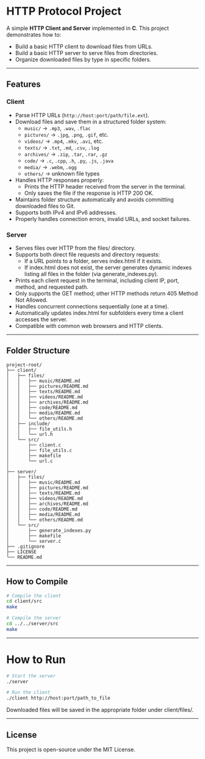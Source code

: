 # HTTP Protocol Project

A simple **HTTP Client and Server** implemented in **C**.
This project demonstrates how to:

- Build a basic HTTP client to download files from URLs.
- Build a basic HTTP server to serve files from directories.
- Organize downloaded files by type in specific folders.

---

## Features

### Client
- Parse HTTP URLs (`http://host:port/path/file.ext`).
- Download files and save them in a structured folder system:
  - `music/` → `.mp3`, `.wav`, `.flac`
  - `pictures/` → `.jpg`, `.png`, `.gif`, etc.
  - `videos/` → `.mp4`, `.mkv`, `.avi`, etc.
  - `texts/` → `.txt`, `.md`, `.csv`, `.log`
  - `archives/` → `.zip`, `.tar`, `.rar`, `.gz`
  - `code/` → `.c`, `.cpp`, `.h`, `.py`, `.js`, `.java`
  - `media/` → `.webm`, `.ogg`
  - `others/` → unknown file types
- Handles HTTP responses properly:
  - Prints the HTTP header received from the server in the terminal.
  - Only saves the file if the response is HTTP 200 OK.
- Maintains folder structure automatically and avoids committing downloaded files to Git.
- Supports both IPv4 and IPv6 addresses.
- Properly handles connection errors, invalid URLs, and socket failures.

### Server
- Serves files over HTTP from the files/ directory.
- Supports both direct file requests and directory requests:
  - If a URL points to a folder, serves index.html if it exists.
  - If index.html does not exist, the server generates dynamic indexes listing all files in the folder (via generate_indexes.py).
- Prints each client request in the terminal, including client IP, port, method, and requested path.
- Only supports the GET method; other HTTP methods return 405 Method Not Allowed.
- Handles concurrent connections sequentially (one at a time).
- Automatically updates index.html for subfolders every time a client accesses the server.
- Compatible with common web browsers and HTTP clients.

---

## Folder Structure
```
project-root/
├── client/
│   ├── files/
│   │   ├── music/README.md
│   │   ├── pictures/README.md
│   │   ├── texts/README.md
│   │   ├── videos/README.md
│   │   ├── archives/README.md
│   │   ├── code/README.md
│   │   ├── media/README.md
│   │   └── others/README.md
│   ├── include/
│   │   ├── file_utils.h
│   │   └── url.h
│   └── src/
│       ├── client.c
│       ├── file_utils.c
│       ├── makefile
│       └── url.c
│
├── server/
│   ├── files/
│   │   ├── music/README.md
│   │   ├── pictures/README.md
│   │   ├── texts/README.md
│   │   ├── videos/README.md
│   │   ├── archives/README.md
│   │   ├── code/README.md
│   │   ├── media/README.md
│   │   └── others/README.md
│   └── src/
│       ├── generate_indexes.py
│       ├── makefile
│       └── server.c
├── .gitignore
├── LICENSE
└── README.md
```

---

## How to Compile
```bash
# Compile the client
cd client/src
make

# Compile the server
cd ../../server/src
make
```

---

# How to Run
```bash
# Start the server
./server

# Run the client
./client http://host:port/path_to_file
```

Downloaded files will be saved in the appropriate folder under client/files/.

---

## License
This project is open-source under the MIT License.
